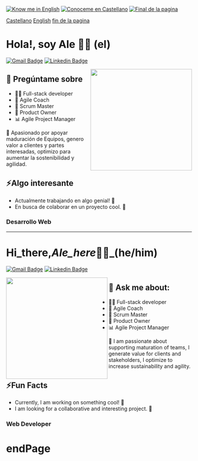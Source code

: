 

   [![Know me in English](https://img.shields.io/badge/-Know_me_in_English-%23ffffff.svg?style=for-the-badge&logoColor=151515)](#Hi_there,_Ale_here_👋🙂 (he/him)) [![Conoceme en Castellano](https://img.shields.io/badge/-Know_me_in_Spanish-%23ffffff.svg?style=for-the-badge&logoColor=151515)](#Hola!,_soy_Ale_👋🙂_(el)) [![Final de la pagina](https://img.shields.io/badge/-fin_de_la_pagina-%23ffffff.svg?style=for-the-badge&logoColor=151515)](#endPage) 


[Castellano](#Hola!,_soy_Ale_👋🙂_(el))  [English](#Hi_there,_Ale_here_👋🙂 (he/him))  [fin de la pagina](#endPage)


# Hola!, soy Ale 👋🙂 (el)

[![Gmail Badge](https://img.shields.io/badge/-GMAIL-c71610?style=flat&logo=Gmail&logoColor=white)](mailto:alejandroarends77@gmail.com "Connect via Email")
[![Linkedin Badge](https://img.shields.io/badge/-LINKEDIN-0e76a8?style=flat&logo=Linkedin&logoColor=white)](https://www.linkedin.com/in/alejandro-arends/ "Connect on LinkedIn")

<img src="https://res.cloudinary.com/dugjebahu/image/upload/v1706666065/Avatares/myAvatar-400x400_g752bb.png" align="right" height="275" />

## 💬 Pregúntame sobre

- 👩‍💻 Full-stack developer
- 🔄 Agile Coach
- 🔄 Scrum Master
- 🔄 Product Owner
- 📊 Agile Project Manager

🚀 Apasionado por apoyar maduración de Equipos,
   genero valor a clientes y partes interesadas,
   optimizo para aumentar la sostenibilidad y agilidad.


## ⚡Algo interesante

- Actualmente trabajando en algo genial! 🌟
- En busca de colaborar en un proyecto cool. 🚀


### Desarrollo Web

---

# Hi_there,_Ale_here_👋🙂_(he/him)

[![Gmail Badge](https://img.shields.io/badge/-GMAIL-c71610?style=flat&logo=Gmail&logoColor=white)](mailto:alejandroarends77@gmail.com "Connect via Email")
[![Linkedin Badge](https://img.shields.io/badge/-LINKEDIN-0e76a8?style=flat&logo=Linkedin&logoColor=white)](https://www.linkedin.com/in/alejandro-arends/ "Connect on LinkedIn")

<img src="https://res.cloudinary.com/dugjebahu/image/upload/v1706666065/Avatares/myAvatar-400x400_g752bb.png" align="left" height="275" />

 ## 💬 Ask me about:

  - 👩‍💻 Full-stack developer
  - 🔄 Agile Coach
  - 🔄 Scrum Master
  - 🔄 Product Owner
  - 📊 Agile Project Manager

  🚀 I am passionate about supporting maturation of teams,
  I generate value for clients and stakeholders,
  I optimize to increase sustainability and agility.

  ## ⚡Fun Facts

  - Currently, I am working on something cool! 🌟
  - I am looking for a collaborative and interesting project. 🚀

  ### Web Developer



# endPage
